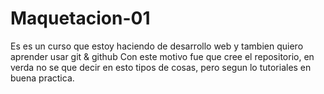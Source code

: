 # Maquetacion-01
Es es un curso que estoy haciendo de desarrollo web y tambien quiero aprender usar git &amp; github
Con este motivo fue que cree el repositorio, en verda no se que decir en esto tipos de cosas, pero
segun lo tutoriales en buena practica.
